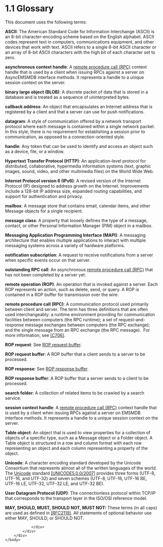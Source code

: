 <html dir="LTR" xmlns:mshelp="http://msdn.microsoft.com/mshelp" xmlns:ddue="http://ddue.schemas.microsoft.com/authoring/2003/5" xmlns:xlink="http://www.w3.org/1999/xlink" xmlns:tool="http://www.microsoft.com/tooltip">
    <head>
        <meta http-equiv="Content-Type" content="text/html; CHARSET=utf-8"></meta>
        <meta name="save" content="history"></meta>
        <title>1.1 Glossary</title>
        <xml>
            <mshelp:toctitle title="1.1 Glossary"></mshelp:toctitle>
            <mshelp:rltitle title="[MS-OXCNOTIF]: Glossary"></mshelp:rltitle>
            <mshelp:keyword index="A" term="04fcfcd9-a11c-47cd-aa0c-c10a4085d0c8"></mshelp:keyword>
            <mshelp:attr name="DCSext.ContentType" value="open specification"></mshelp:attr>
            <mshelp:attr name="AssetID" value="04fcfcd9-a11c-47cd-aa0c-c10a4085d0c8"></mshelp:attr>
            <mshelp:attr name="TopicType" value="kbRef"></mshelp:attr>
            <mshelp:attr name="DCSext.Title" value="[MS-OXCNOTIF]: Glossary" />
        </xml>
    </head>
    <body>
        <div id="header">
            <h1 class="heading">1.1 Glossary</h1>
        </div>
        <div id="mainSection">
            <div id="mainBody">
                <div id="allHistory" class="saveHistory"></div>
                <div id="sectionSection0" class="section" name="collapseableSection">
                    

<p>This document uses the following terms:</p>

<p><a id="gt_79fa85ca-ac61-467c-b819-e97dc1a7a599"><b>ASCII</b>: The American
Standard Code for Information Interchange (ASCII) is an 8-bit
character-encoding scheme based on the English alphabet. ASCII codes represent
text in computers, communications equipment, and other devices that work with
text. ASCII refers to a single 8-bit ASCII character or an array of 8-bit ASCII
characters with the high bit of each character set to zero.</a></p>

<p><a id="gt_e288b075-2751-413d-981e-272b350b37c4"><b>asynchronous context handle</b>:
A </a><a href="04fcfcd9-a11c-47cd-aa0c-c10a4085d0c8.htm#gt_8a7f6700-8311-45bc-af10-82e10accd331">remote procedure call
(RPC)</a> context handle that is used by a client when issuing RPCs against a
server on AsyncEMSMDB interface methods. It represents a handle to a unique
session context on the server.</p>

<p><a id="gt_ad861812-8cb0-497a-80bb-13c95aa4e425"><b>binary large object (BLOB)</b>:
A discrete packet of data that is stored in a database and is treated as a
sequence of uninterpreted bytes.</a></p>

<p><a id="gt_1e0d4f46-a9fc-4cfd-8ca9-a491be92047b"><b>callback address</b>: An
object that encapsulates an Internet address that is registered by a client and
that a server can use for push notifications.</a></p>

<p><a id="gt_96ea17cd-226a-48f8-aa14-38d2d3ae60a5"><b>datagram</b>: A style of
communication offered by a network transport protocol where each message is
contained within a single network packet. In this style, there is no
requirement for establishing a session prior to communication, as opposed to a
connection-oriented style.</a></p>

<p><a id="gt_5044babb-08e3-4bb9-bc12-fe8f542b05ee"><b>handle</b>: Any token that
can be used to identify and access an object such as a device, file, or a
window.</a></p>

<p><a id="gt_d72f1494-4917-4e9e-a9fd-b8f1b2758dcd"><b>Hypertext Transfer Protocol
(HTTP)</b>: An application-level protocol for distributed, collaborative,
hypermedia information systems (text, graphic images, sound, video, and other
multimedia files) on the World Wide Web.</a></p>

<p><a id="gt_64c29bb6-c8b2-4281-9f3a-c1eb5d2288aa"><b>Internet Protocol version 6
(IPv6)</b>: A revised version of the Internet Protocol (IP) designed to address
growth on the Internet. Improvements include a 128-bit IP address size,
expanded routing capabilities, and support for authentication and privacy.</a></p>

<p><a id="gt_d3ad0e15-adc9-4174-bacf-d929b57278b3"><b>mailbox</b>: A message store
that contains email, calendar items, and other Message objects for a single
recipient.</a></p>

<p><a id="gt_bed860a9-daa0-4ea5-8da6-bf8f3c0b25d8"><b>message class</b>: A property
that loosely defines the type of a message, contact, or other Personal
Information Manager (PIM) object in a mailbox.</a></p>

<p><a id="gt_54117430-d977-4db7-a042-3a8e3b3862da"><b>Messaging Application
Programming Interface (MAPI)</b>: A messaging architecture that enables
multiple applications to interact with multiple messaging systems across a
variety of hardware platforms.</a></p>

<p><a id="gt_62a6c525-8de8-4b05-8fdd-d1cc414e755d"><b>notification subscription</b>:
A request to receive notifications from a server when specific events occur on
that server.</a></p>

<p><a id="gt_ec9dcd89-3048-42b5-ad04-8609797b45d9"><b>outstanding RPC call</b>: An
asynchronous </a><a href="04fcfcd9-a11c-47cd-aa0c-c10a4085d0c8.htm#gt_8a7f6700-8311-45bc-af10-82e10accd331">remote
procedure call (RPC)</a> that has not been completed by a server yet.</p>

<p><a id="gt_3369fdd6-36f8-4a62-9cd7-2738ffb5048f"><b>remote operation (ROP)</b>:
An operation that is invoked against a server. Each ROP represents an action,
such as delete, send, or query. A ROP is contained in a ROP buffer for
transmission over the wire.</a></p>

<p><a id="gt_8a7f6700-8311-45bc-af10-82e10accd331"><b>remote procedure call (RPC)</b>:
A communication protocol used primarily between client and server. The term has
three definitions that are often used interchangeably: a runtime environment
providing for communication facilities between computers (the RPC runtime); a
set of request-and-response message exchanges between computers (the RPC
exchange); and the single message from an RPC exchange (the RPC message).  For
more information, see </a><a href="https://go.microsoft.com/fwlink/?LinkId=89824">[C706]</a>.</p>

<p><a id="gt_edeadb0f-6571-49b7-8cce-5dc77b0793d6"><b>ROP request</b>: See </a><a href="04fcfcd9-a11c-47cd-aa0c-c10a4085d0c8.htm#gt_b17e14f5-0f03-4447-8a9f-0f1bd0a2f886">ROP request buffer</a>.</p>

<p><a id="gt_b17e14f5-0f03-4447-8a9f-0f1bd0a2f886"><b>ROP request buffer</b>: A ROP
buffer that a client sends to a server to be processed.</a></p>

<p><a id="gt_b1119977-cf72-4ae9-bd68-d169cec0b985"><b>ROP response</b>: See </a><a href="04fcfcd9-a11c-47cd-aa0c-c10a4085d0c8.htm#gt_02eede81-2ef5-4994-8791-5f0cd780c225">ROP response buffer</a>.</p>

<p><a id="gt_02eede81-2ef5-4994-8791-5f0cd780c225"><b>ROP response buffer</b>: A
ROP buffer that a server sends to a client to be processed.</a></p>

<p><a id="gt_9ab569d0-496f-4ffb-a1c7-af848e3be035"><b>search folder</b>: A
collection of related items to be crawled by a search service. </a></p>

<p><a id="gt_1f0ab616-f876-47ff-9cf1-6f24c0255ccc"><b>session context handle</b>: A
</a><a href="04fcfcd9-a11c-47cd-aa0c-c10a4085d0c8.htm#gt_8a7f6700-8311-45bc-af10-82e10accd331">remote procedure call
(RPC)</a> context handle that is used by a client when issuing RPCs against a
server on EMSMDB interface methods. It represents a handle to a unique session
context on the server.</p>

<p><a id="gt_543a9574-81ad-423d-8385-dd9e786a9bec"><b>Table object</b>: An object
that is used to view properties for a collection of objects of a specific type,
such as a Message object or a Folder object. A Table object is structured in a
row and column format with each row representing an object and each column
representing a property of the object.</a></p>

<p><a id="gt_c305d0ab-8b94-461a-bd76-13b40cb8c4d8"><b>Unicode</b>: A character
encoding standard developed by the Unicode Consortium that represents almost
all of the written languages of the world. The </a><a href="04fcfcd9-a11c-47cd-aa0c-c10a4085d0c8.htm#gt_c305d0ab-8b94-461a-bd76-13b40cb8c4d8">Unicode</a> standard <a href="https://go.microsoft.com/fwlink/?LinkId=154659">[UNICODE5.0.0/2007]</a>
provides three forms (UTF-8, UTF-16, and UTF-32) and seven schemes (UTF-8,
UTF-16, UTF-16 BE, UTF-16 LE, UTF-32, UTF-32 LE, and UTF-32 BE).</p>

<p><a id="gt_a70f5e84-6960-42f0-a160-ba0281eb548d"><b>User Datagram Protocol (UDP)</b>:
The connectionless protocol within TCP/IP that corresponds to the transport layer
in the ISO/OSI reference model.</a></p>

<p><b>MAY,
SHOULD, MUST, SHOULD NOT, MUST NOT:</b> These terms (in all caps) are used as
defined in <a href="https://go.microsoft.com/fwlink/?LinkId=90317">[RFC2119]</a>.
All statements of optional behavior use either MAY, SHOULD, or SHOULD NOT.</p>


                </div>
            </div>
        </div>
    </body>
</html>